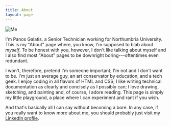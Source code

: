 ```yaml
---
title: About
layout: page
---
```


<img src="https://pgalatis.github.io/images/me.jpg" title="Me" class="profile">

I'm Panos Galatis, a Senior Technician working for Northumbria University. This is my "About" page where, you know, I'm supposed to blab about *myself*. To be honest with you, however, I don't like talking about myself and I also find most "About" pages to be downright boring---oftentimes even redundant. 

I won't, therefore, pretend I'm someone important; I'm not and I don't want to be. I'm just an average guy, an art conservator by education, and a tech geek. I enjoy coding in all flavors of HTML and CSS; I like writing technical documentation as clearly and concisely as I possibly can; I love drawing, sketching, and painting and, of course, I adore reading. This page is simply my little playground, a place where I can experiment and rant if you wish. 

And that's basically all I can say without becoming a bore. In any case, if you really want to know more about me, you should probably just visit my <a href="https://www.linkedin.com/in/pgalatis/">LinkedIn profile</a>. 
